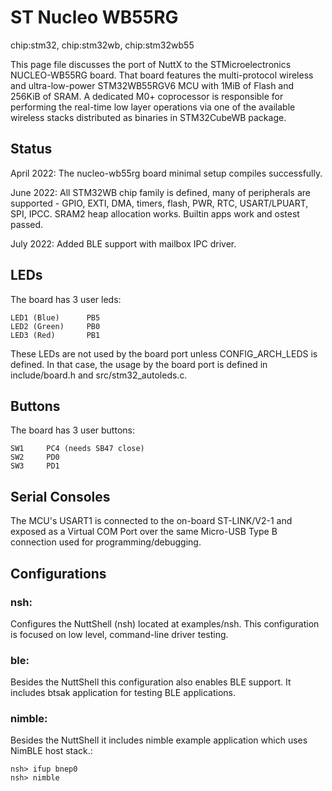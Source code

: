 # ST Nucleo WB55RG

<div class="tags">

chip:stm32, chip:stm32wb, chip:stm32wb55

</div>

This page file discusses the port of NuttX to the STMicroelectronics
NUCLEO-WB55RG board. That board features the multi-protocol wireless and
ultra-low-power STM32WB55RGV6 MCU with 1MiB of Flash and 256KiB of SRAM.
A dedicated M0+ coprocessor is responsible for performing the real-time
low layer operations via one of the available wireless stacks
distributed as binaries in STM32CubeWB package.

## Status

April 2022: The nucleo-wb55rg board minimal setup compiles successfully.

June 2022: All STM32WB chip family is defined, many of peripherals are
supported - GPIO, EXTI, DMA, timers, flash, PWR, RTC, USART/LPUART, SPI,
IPCC. SRAM2 heap allocation works. Builtin apps work and ostest passed.

July 2022: Added BLE support with mailbox IPC driver.

## LEDs

The board has 3 user leds:

    LED1 (Blue)      PB5
    LED2 (Green)     PB0
    LED3 (Red)       PB1

These LEDs are not used by the board port unless CONFIG\_ARCH\_LEDS is
defined. In that case, the usage by the board port is defined in
include/board.h and src/stm32\_autoleds.c.

## Buttons

The board has 3 user buttons:

    SW1     PC4 (needs SB47 close)
    SW2     PD0
    SW3     PD1

## Serial Consoles

The MCU's USART1 is connected to the on-board ST-LINK/V2-1 and exposed
as a Virtual COM Port over the same Micro-USB Type B connection used for
programming/debugging.

## Configurations

### nsh:

Configures the NuttShell (nsh) located at examples/nsh. This
configuration is focused on low level, command-line driver testing.

### ble:

Besides the NuttShell this configuration also enables BLE support. It
includes btsak application for testing BLE applications.

### nimble:

Besides the NuttShell it includes nimble example application which uses
NimBLE host stack.:

    nsh> ifup bnep0
    nsh> nimble

